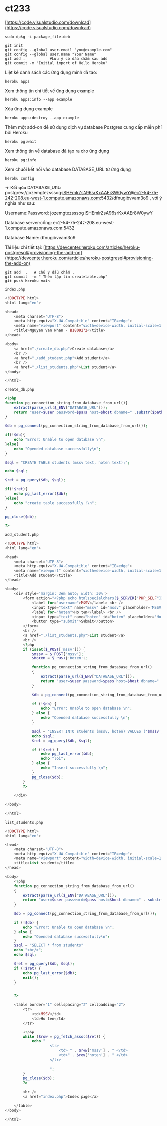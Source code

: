 # ct233
[https://code.visualstudio.com/download](https://code.visualstudio.com/download)

```shell
sudo dpkg -i package_file.deb
```

```git
git init
git config --global user.email "you@example.com"
git config --global user.name "Your Name"
git add .           #Lưu ý có dấu chấm sau add
git commit -m "Initial import of Hello Heroku"
```

Liệt kê danh sách các ứng dụng mình đã tạo:

```heroku apps```

Xem thông tin chi tiết về ứng dụng example

```heroku apps:info --app example```

Xóa ứng dụng example

```heroku apps:destroy --app example```

Thêm một add-on để sử dụng dịch vụ database Postgres cung cấp miễn phí bởi Heroku

```heroku addons:create heroku-postgresql:hobby-dev
heroku pg:wait
```

Xem thông tin về database đã tạo ra cho ứng dụng

```heroku pg:info```

Xem chuỗi kết nối vào database DATABASE_URL từ ứng dụng

```heroku config```

=> Kết qủa DATABASE_URL: postgres://jozemgtezsssog:iSHEmlrZsA96srKxAAEr8W0ywY@ec2-54-75-242-208.eu-west-1.compute.amazonaws.com:5432/dfnugibvvam3o9 , với ý nghĩa như sau:

Username:Password: jozemgtezsssog:iSHEmlrZsA96srKxAAEr8W0ywY

Database server:cồng: ec2-54-75-242-208.eu-west-1.compute.amazonaws.com:5432

Database Name: dfnugibvvam3o9

Tài liệu chi tiết tại: [https://devcenter.heroku.com/articles/heroku-postgresql#provisioning-the-add-on](https://devcenter.heroku.com/articles/heroku-postgresql#provisioning-the-add-on)

```shell
git add  .   # Chú ý dấu chấm .
git commit  -m " Thêm tập tin createtable.php"
git push heroku main
```
```index.php```

```php
<!DOCTYPE html>
<html lang="en">

<head>
    <meta charset="UTF-8">
    <meta http-equiv="X-UA-Compatible" content="IE=edge">
    <meta name="viewport" content="width=device-width, initial-scale=1.0">
    <title>Nguyen Van Nhan - B1809272</title>
</head>

<body>
    <a href="./create_db.php">Create database</a>
    <br />
    <a href="./add_student.php">Add student</a>
    <br />
    <a href="./list_students.php">List student</a>
</body>

</html>
```

```create_db.php```

```php
<?php
function pg_connection_string_from_database_from_url(){
    extract(parse_url($_ENV["DATABASE_URL"]));
    return "user=$user password=$pass host=$host dbname=" .substr($path, 1);
}

$db = pg_connect(pg_connection_string_from_database_from_url());

if(!$db){
    echo "Error: Unable to open database \n";
}else{
    echo "Opended database successfully\n";
}

$sql = "CREATE TABLE students (mssv text, hoten text);";

echo $sql;

$ret = pg_query($db, $sql);

if(!$ret){
    echo pg_last_error($db);
}else{
    echo "create table successfully!!\n";
}

pg_close($db);

?>
```

```add_student.php```

```php
<!DOCTYPE html>
<html lang="en">

<head>
    <meta charset="UTF-8">
    <meta http-equiv="X-UA-Compatible" content="IE=edge">
    <meta name="viewport" content="width=device-width, initial-scale=1.0">
    <title>Add student</title>
</head>

<body>
    <div style='margin: 3em auto; width: 30%'>
        <form action="<?php echo htmlspecialchars($_SERVER["PHP_SELF"]); ?>" method="post">
            <label for="username">MSSV</label> <br />
            <input type="text" name="mssv" id="mssv" placeholder='MSSV'><br />
            <label for="hoten">Ho ten</label> <br />
            <input type="text" name="hoten" id="hoten" placeholder='Ho ten'><br />
            <button type="submit">Submit</button>
        </form>
        <br />
        <a href="./list_students.php">List student</a>
        <br />
        <?php
        if (isset($_POST['mssv'])) {
            $mssv = $_POST['mssv'];
            $hoten = $_POST['hoten'];

            function pg_connection_string_from_database_from_url()
            {
                extract(parse_url($_ENV["DATABASE_URL"]));
                return "user=$user password=$pass host=$host dbname=" . substr($path, 1);
            }

            $db = pg_connect(pg_connection_string_from_database_from_url());

            if (!$db) {
                echo "Error: Unable to open database \n";
            } else {
                echo "Opended database successfully \n";
            }

            $sql = "INSERT INTO students (mssv, hoten) VALUES ('$mssv','$hoten'); ";
            echo $sql;
            $ret = pg_query($db, $sql);

            if (!$ret) {
                echo pg_last_error($db);
                echo "loi";
            } else {
                echo "Insert successfully \n";
            }
            pg_close($db);
        }
        ?>

    </div>

</body>

</html>
```

```list_students.php```

```php
<!DOCTYPE html>
<html lang="en">

<head>
    <meta charset="UTF-8">
    <meta http-equiv="X-UA-Compatible" content="IE=edge">
    <meta name="viewport" content="width=device-width, initial-scale=1.0">
    <title>List student</title>
</head>

<body>
    <?php
    function pg_connection_string_from_database_from_url()
    {
        extract(parse_url($_ENV["DATABASE_URL"]));
        return "user=$user password=$pass host=$host dbname=" . substr($path, 1);
    }

    $db = pg_connect(pg_connection_string_from_database_from_url());

    if (!$db) {
        echo "Error: Unable to open database \n";
    } else {
        echo "Opended database successfully\n";
    }
    $sql = "SELECT * from students";
    echo "<br/>";
    echo $sql;

    $ret = pg_query($db, $sql);
    if (!$ret) {
        echo pg_last_error($db);
        exit();
    }


    ?>

    <table border="1" cellspacing="2" cellpadding="2">
        <tr>
            <td>MSSV</td>
            <td>Ho ten</td>
        </tr>

        <?php
        while ($row = pg_fetch_assoc($ret)) {
            echo "
                    <tr>
                        <td> " . $row['mssv'] . " </td>
                        <td>" . $row['hoten'] . " </td>
                    </tr>
                    
                    ";
        }
        pg_close($db);
        ?>

        <br />
        <a href="index.php">Index page</a>

    </table>
</body>

</html>

```


